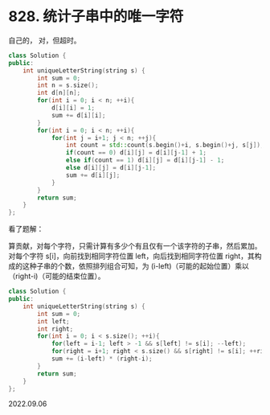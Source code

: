 # 828. 统计子串中的唯一字符

自己的，
对，但超时。

~~~C++
class Solution {
public:
    int uniqueLetterString(string s) {
        int sum = 0;
        int n = s.size();
        int d[n][n];
        for(int i = 0; i < n; ++i){
            d[i][i] = 1;
            sum += d[i][i];
        }
        for(int i = 0; i < n; ++i){
            for(int j = i+1; j < n; ++j){
                int count = std::count(s.begin()+i, s.begin()+j, s[j]);
                if(count == 0) d[i][j] = d[i][j-1] + 1;
                else if(count == 1) d[i][j] = d[i][j-1] - 1;
                else d[i][j] = d[i][j-1];
                sum += d[i][j];
            }
        }
        return sum;
    }
};
~~~

看了题解：

算贡献，对每个字符，只需计算有多少个有且仅有一个该字符的子串，然后累加。
对每个字符 s[i]，向前找到相同字符位置 left，向后找到相同字符位置 right，其构成的这种子串的个数，依照排列组合可知，为 (i-left)（可能的起始位置）乘以（right-i)（可能的结束位置）。

~~~C++
class Solution {
public:
    int uniqueLetterString(string s) {
        int sum = 0;
        int left;
        int right;
        for(int i = 0; i < s.size(); ++i){
            for(left = i-1; left > -1 && s[left] != s[i]; --left);
            for(right = i+1; right < s.size() && s[right] != s[i]; ++right);
            sum += (i-left) * (right-i);
        }
        return sum;
    }
};
~~~

2022.09.06